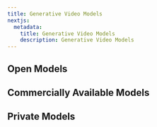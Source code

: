 ```yaml
---
title: Generative Video Models
nextjs:
  metadata:
    title: Generative Video Models
    description: Generative Video Models
---
```


## Open Models

## Commercially Available Models

## Private Models
